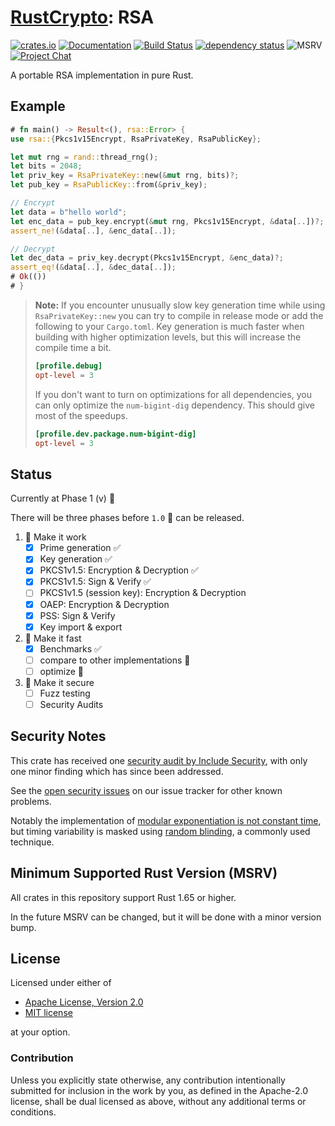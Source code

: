 # [RustCrypto]: RSA

[![crates.io][crate-image]][crate-link]
[![Documentation][doc-image]][doc-link]
[![Build Status][build-image]][build-link]
[![dependency status][deps-image]][deps-link]
![MSRV][msrv-image]
[![Project Chat][chat-image]][chat-link]

A portable RSA implementation in pure Rust.

## Example

```rust
# fn main() -> Result<(), rsa::Error> {
use rsa::{Pkcs1v15Encrypt, RsaPrivateKey, RsaPublicKey};

let mut rng = rand::thread_rng();
let bits = 2048;
let priv_key = RsaPrivateKey::new(&mut rng, bits)?;
let pub_key = RsaPublicKey::from(&priv_key);

// Encrypt
let data = b"hello world";
let enc_data = pub_key.encrypt(&mut rng, Pkcs1v15Encrypt, &data[..])?;
assert_ne!(&data[..], &enc_data[..]);

// Decrypt
let dec_data = priv_key.decrypt(Pkcs1v15Encrypt, &enc_data)?;
assert_eq!(&data[..], &dec_data[..]);
# Ok(())
# }
```

> **Note:** If you encounter unusually slow key generation time while using `RsaPrivateKey::new` you can try to compile in release mode or add the following to your `Cargo.toml`. Key generation is much faster when building with higher optimization levels, but this will increase the compile time a bit.
> ```toml
> [profile.debug]
> opt-level = 3
> ```
> If you don't want to turn on optimizations for all dependencies,
> you can only optimize the `num-bigint-dig` dependency. This should
> give most of the speedups.
> ```toml
> [profile.dev.package.num-bigint-dig]
> opt-level = 3
> ```

## Status

Currently at Phase 1 (v) 🚧

There will be three phases before `1.0` 🚢 can be released.

1. 🚧  Make it work
    - [x] Prime generation ✅
    - [x] Key generation ✅
    - [x] PKCS1v1.5: Encryption & Decryption ✅
    - [x] PKCS1v1.5: Sign & Verify ✅
    - [ ] PKCS1v1.5 (session key): Encryption & Decryption
    - [x] OAEP: Encryption & Decryption
    - [x] PSS: Sign & Verify
    - [x] Key import & export
2. 🚀 Make it fast
    - [x] Benchmarks ✅
    - [ ] compare to other implementations 🚧
    - [ ] optimize 🚧
3. 🔐 Make it secure
    - [ ] Fuzz testing
    - [ ] Security Audits

## Security Notes

This crate has received one [security audit by Include Security][audit], with
only one minor finding which has since been addressed.

See the [open security issues] on our issue tracker for other known problems.

Notably the implementation of [modular exponentiation is not constant time],
but timing variability is masked using [random blinding], a commonly used
technique.

## Minimum Supported Rust Version (MSRV)

All crates in this repository support Rust 1.65 or higher.

In the future MSRV can be changed, but it will be done with a minor version bump.

## License

Licensed under either of

 * [Apache License, Version 2.0](http://www.apache.org/licenses/LICENSE-2.0)
 * [MIT license](http://opensource.org/licenses/MIT)

at your option.

### Contribution

Unless you explicitly state otherwise, any contribution intentionally submitted
for inclusion in the work by you, as defined in the Apache-2.0 license, shall be
dual licensed as above, without any additional terms or conditions.

[//]: # (badges)

[crate-image]: https://buildstats.info/crate/rsa
[crate-link]: https://crates.io/crates/rsa
[doc-image]: https://docs.rs/rsa/badge.svg
[doc-link]: https://docs.rs/rsa
[build-image]: https://github.com/rustcrypto/RSA/workflows/CI/badge.svg
[build-link]: https://github.com/RustCrypto/RSA/actions?query=workflow%3ACI+branch%3Amaster
[msrv-image]: https://img.shields.io/badge/rustc-1.65+-blue.svg
[chat-image]: https://img.shields.io/badge/zulip-join_chat-blue.svg
[chat-link]: https://rustcrypto.zulipchat.com/#narrow/stream/260047-RSA
[deps-image]: https://deps.rs/repo/github/RustCrypto/RSA/status.svg
[deps-link]: https://deps.rs/repo/github/RustCrypto/RSA

[//]: # (links)

[RustCrypto]: https://github.com/RustCrypto/
[audit]: https://www.opentech.fund/results/security-safety-audits/deltachat/
[open security issues]: https://github.com/RustCrypto/RSA/issues?q=is%3Aissue+is%3Aopen+label%3Asecurity
[modular exponentiation is not constant time]: https://github.com/RustCrypto/RSA/issues/19
[random blinding]: https://en.wikipedia.org/wiki/Blinding_(cryptography)
